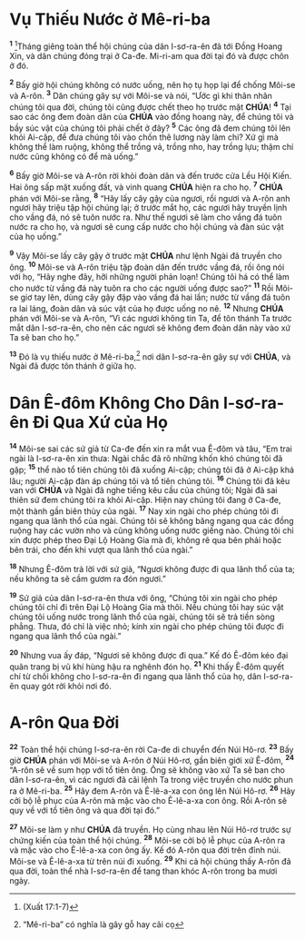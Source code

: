 # Vụ Thiếu Nước ở Mê-ri-ba
<sup><b>1</b></sup> [^1*]Tháng giêng toàn thể hội chúng của dân I-sơ-ra-ên đã tới Đồng Hoang Xin, và dân chúng đóng trại ở Ca-đe. Mi-ri-am qua đời tại đó và được chôn ở đó.

<sup><b>2</b></sup> Bấy giờ hội chúng không có nước uống, nên họ tụ họp lại để chống Môi-se và A-rôn. <sup><b>3</b></sup> Dân chúng gây sự với Môi-se và nói, “Ước gì khi thân nhân chúng tôi qua đời, chúng tôi cũng được chết theo họ trước mặt **CHÚA**! <sup><b>4</b></sup> Tại sao các ông đem đoàn dân của **CHÚA** vào đồng hoang này, để chúng tôi và bầy súc vật của chúng tôi phải chết ở đây? <sup><b>5</b></sup> Các ông đã đem chúng tôi lên khỏi Ai-cập, để đưa chúng tôi vào chốn thê lương này làm chi? Xứ gì mà không thể làm ruộng, không thể trồng vả, trồng nho, hay trồng lựu; thậm chí nước cũng không có để mà uống.”

<sup><b>6</b></sup> Bấy giờ Môi-se và A-rôn rời khỏi đoàn dân và đến trước cửa Lều Hội Kiến. Hai ông sấp mặt xuống đất, và vinh quang **CHÚA** hiện ra cho họ. <sup><b>7</b></sup> **CHÚA** phán với Môi-se rằng, <sup><b>8</b></sup> “Hãy lấy cây gậy của ngươi, rồi ngươi và A-rôn anh ngươi hãy triệu tập hội chúng lại; ở trước mắt họ, các ngươi hãy truyền lịnh cho vầng đá, nó sẽ tuôn nước ra. Như thế ngươi sẽ làm cho vầng đá tuôn nước ra cho họ, và ngươi sẽ cung cấp nước cho hội chúng và đàn súc vật của họ uống.”

<sup><b>9</b></sup> Vậy Môi-se lấy cây gậy ở trước mặt **CHÚA** như lệnh Ngài đã truyền cho ông. <sup><b>10</b></sup> Môi-se và A-rôn triệu tập đoàn dân đến trước vầng đá, rồi ông nói với họ, “Hãy nghe đây, hỡi những người phản loạn! Chúng tôi há có thể làm cho nước từ vầng đá này tuôn ra cho các người uống được sao?” <sup><b>11</b></sup> Rồi Môi-se giơ tay lên, dùng cây gậy đập vào vầng đá hai lần; nước từ vầng đá tuôn ra lai láng, đoàn dân và súc vật của họ được uống no nê. <sup><b>12</b></sup> Nhưng **CHÚA** phán với Môi-se và A-rôn, “Vì các ngươi không tin Ta, để tôn thánh Ta trước mắt dân I-sơ-ra-ên, cho nên các ngươi sẽ không đem đoàn dân này vào xứ Ta sẽ ban cho họ.”

<sup><b>13</b></sup> Đó là vụ thiếu nước ở Mê-ri-ba,[^1] nơi dân I-sơ-ra-ên gây sự với **CHÚA**, và Ngài đã được tôn thánh ở giữa họ.


# Dân Ê-đôm Không Cho Dân I-sơ-ra-ên Đi Qua Xứ của Họ
<sup><b>14</b></sup> Môi-se sai các sứ giả từ Ca-đe đến xin ra mắt vua Ê-đôm và tâu, “Em trai ngài là I-sơ-ra-ên xin thưa: Ngài chắc đã rõ những khốn khó chúng tôi đã gặp; <sup><b>15</b></sup> thể nào tổ tiên chúng tôi đã xuống Ai-cập; chúng tôi đã ở Ai-cập khá lâu; người Ai-cập đàn áp chúng tôi và tổ tiên chúng tôi. <sup><b>16</b></sup> Chúng tôi đã kêu van với **CHÚA** và Ngài đã nghe tiếng kêu cầu của chúng tôi; Ngài đã sai thiên sứ đem chúng tôi ra khỏi Ai-cập. Hiện nay chúng tôi đang ở Ca-đe, một thành gần biên thùy của ngài. <sup><b>17</b></sup> Nay xin ngài cho phép chúng tôi đi ngang qua lãnh thổ của ngài. Chúng tôi sẽ không băng ngang qua các đồng ruộng hay các vườn nho và cũng không uống nước giếng nào. Chúng tôi chỉ xin được phép theo Đại Lộ Hoàng Gia mà đi, không rẽ qua bên phải hoặc bên trái, cho đến khi vượt qua lãnh thổ của ngài.”

<sup><b>18</b></sup> Nhưng Ê-đôm trả lời với sứ giả, “Ngươi không được đi qua lãnh thổ của ta; nếu không ta sẽ cầm gươm ra đón ngươi.”

<sup><b>19</b></sup> Sứ giả của dân I-sơ-ra-ên thưa với ông, “Chúng tôi xin ngài cho phép chúng tôi chỉ đi trên Đại Lộ Hoàng Gia mà thôi. Nếu chúng tôi hay súc vật chúng tôi uống nước trong lãnh thổ của ngài, chúng tôi sẽ trả tiền sòng phẳng. Thưa, đó chỉ là việc nhỏ; kính xin ngài cho phép chúng tôi được đi ngang qua lãnh thổ của ngài.”

<sup><b>20</b></sup> Nhưng vua ấy đáp, “Ngươi sẽ không được đi qua.” Kế đó Ê-đôm kéo đại quân trang bị vũ khí hùng hậu ra nghênh đón họ. <sup><b>21</b></sup> Khi thấy Ê-đôm quyết chí từ chối không cho I-sơ-ra-ên đi ngang qua lãnh thổ của họ, dân I-sơ-ra-ên quay gót rời khỏi nơi đó.


# A-rôn Qua Đời
<sup><b>22</b></sup> Toàn thể hội chúng I-sơ-ra-ên rời Ca-đe di chuyển đến Núi Hô-rơ. <sup><b>23</b></sup> Bấy giờ **CHÚA** phán với Môi-se và A-rôn ở Núi Hô-rơ, gần biên giới xứ Ê-đôm, <sup><b>24</b></sup> “A-rôn sẽ về sum họp với tổ tiên ông. Ông sẽ không vào xứ Ta sẽ ban cho dân I-sơ-ra-ên, vì các ngươi đã cãi lệnh Ta trong việc truyền cho nước phun ra ở Mê-ri-ba. <sup><b>25</b></sup> Hãy đem A-rôn và Ê-lê-a-xa con ông lên Núi Hô-rơ. <sup><b>26</b></sup> Hãy cởi bộ lễ phục của A-rôn mà mặc vào cho Ê-lê-a-xa con ông. Rồi A-rôn sẽ quy về với tổ tiên ông và qua đời tại đó.”

<sup><b>27</b></sup> Môi-se làm y như **CHÚA** đã truyền. Họ cùng nhau lên Núi Hô-rơ trước sự chứng kiến của toàn thể hội chúng. <sup><b>28</b></sup> Môi-se cởi bộ lễ phục của A-rôn ra và mặc vào cho Ê-lê-a-xa con ông ấy. Kế đó A-rôn qua đời trên đỉnh núi. Môi-se và Ê-lê-a-xa từ trên núi đi xuống. <sup><b>29</b></sup> Khi cả hội chúng thấy A-rôn đã qua đời, toàn thể nhà I-sơ-ra-ên để tang than khóc A-rôn trong ba mươi ngày.

[^1]: “Mê-ri-ba” có nghĩa là gây gỗ hay cãi cọ
[^1*]: (Xuất 17:1-7)